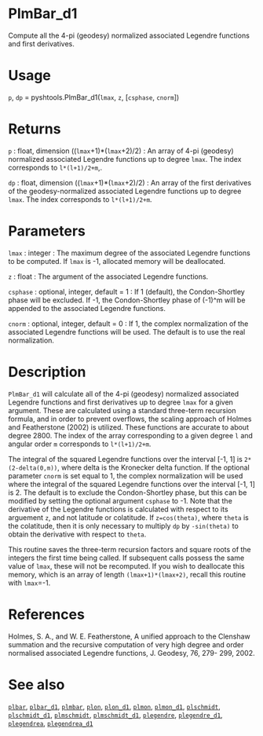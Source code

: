 # PlmBar_d1

Compute all the 4-pi (geodesy) normalized associated Legendre functions and first derivatives.

# Usage

`p`, `dp` = pyshtools.PlmBar_d1(`lmax`, `z`, [`csphase`, `cnorm`])

# Returns

`p` : float, dimension ((`lmax`+1)\*(`lmax`+2)/2)
:   An array of 4-pi (geodesy) normalized associated Legendre functions up to degree `lmax`. The index corresponds to `l*(l+1)/2+m`,.

`dp` :  float, dimension ((`lmax`+1)\*(`lmax`+2)/2)
:   An array of the first derivatives of the geodesy-normalized associated Legendre functions up to degree `lmax`. The index corresponds to `l*(l+1)/2+m`.

# Parameters 

`lmax` : integer
:   The maximum degree of the associated Legendre functions to be computed. If `lmax` is -1, allocated memory will be deallocated.

`z` : float
:   The argument of the associated Legendre functions.

`csphase` : optional, integer, default = 1
:   If 1 (default), the Condon-Shortley phase will be excluded. If -1, the Condon-Shortley phase of (-1)^m will be appended to the associated Legendre functions.

`cnorm` : optional, integer, default = 0
:   If 1, the complex normalization of the associated Legendre functions will be used. The default is to use the real normalization.

# Description

`PlmBar_d1` will calculate all of the 4-pi (geodesy) normalized associated Legendre functions and first derivatives up to degree `lmax` for a given argument. These are calculated using a standard three-term recursion formula, and in order to prevent overflows, the scaling approach of Holmes and Featherstone (2002) is utilized. These functions are accurate to about degree 2800. The index of the array corresponding to a given degree `l` and angular order `m` corresponds to `l*(l+1)/2+m`. 

The integral of the squared Legendre functions over the interval [-1, 1] is `2*(2-delta(0,m))`, where delta is the Kronecker delta function. If the optional parameter `cnorm` is set equal to 1, the complex normalization will be used where the integral of the squared Legendre functions over the interval [-1, 1] is 2. The default is to exclude the Condon-Shortley phase, but this can be modified by setting the optional argument `csphase` to -1. Note that the derivative of the Legendre functions is calculated with respect to its arguement `z`, and not latitude or colatitude. If `z=cos(theta)`, where `theta` is the colatitude, then it is only necessary to multiply `dp` by `-sin(theta)` to obtain the derivative with respect to `theta`.

This routine saves the three-term recursion factors and square roots of the integers the first time being called. If subsequent calls possess the same value of `lmax`, these will not be recomputed. If you wish to deallocate this memory, which is an array of length `(lmax+1)*(lmax+2)`, recall this routine with `lmax`=-1.

# References

Holmes, S. A., and W. E. Featherstone, A unified approach to the Clenshaw
summation and the recursive computation of very high degree and
order normalised associated Legendre functions, J. Geodesy, 76, 279-
299, 2002.

# See also

[`plbar`](pyplbar.html), [`plbar_d1`](pyplbar_d1.html), [`plmbar`](pyplmbar.html), [`plon`](pyplon.html), [`plon_d1`](pyplon_d1.html), [`plmon`](pyplmon.html), [`plmon_d1`](pyplmon_d1.html), [`plschmidt`](pyplschmidt.html), [`plschmidt_d1`](pyplschmidt_d1.html), [`plmschmidt`](pyplmschmidt.html), [`plmschmidt_d1`](pyplmschmidt_d1.html), [`plegendre`](pyplegendre.html), [`plegendre_d1`](pyplegendre_d1.html), [`plegendrea`](pyplegendrea.html), [`plegendrea_d1`](pyplegendrea_d1.html)
